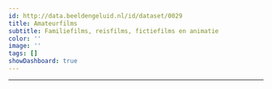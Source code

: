 ```yaml
---
id: http://data.beeldengeluid.nl/id/dataset/0029
title: Amateurfilms
subtitle: Familiefilms, reisfilms, fictiefilms en animatie
color: ''
image: ''
tags: []
showDashboard: true
---
```

****